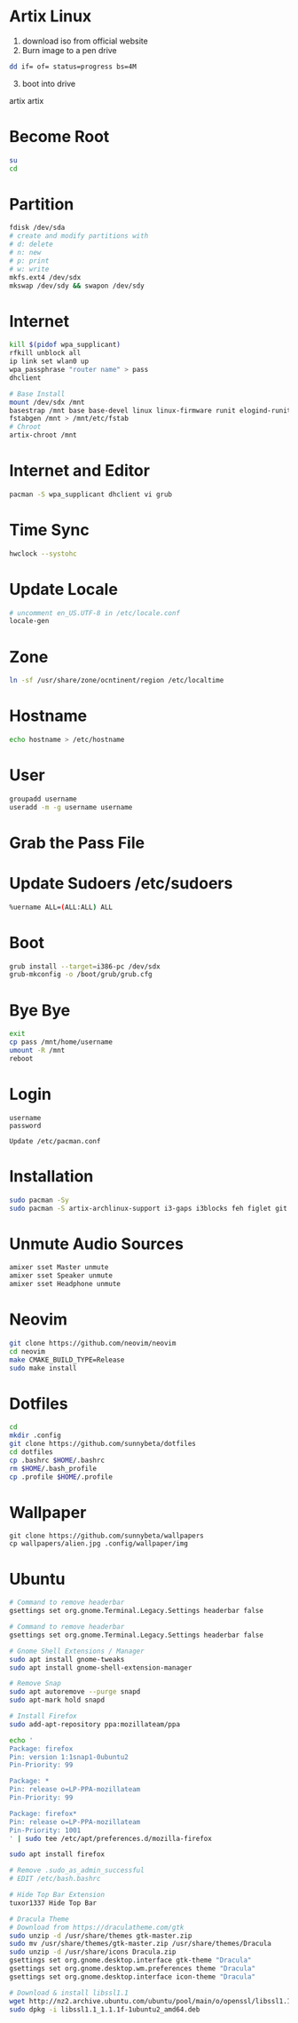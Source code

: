 # Artix Linux

1. download iso from official website
2. Burn image to a pen drive

```bash
dd if= of= status=progress bs=4M
```

3. boot into drive

artix
artix

# Become Root

```bash
su
cd
```

# Partition

```bash
fdisk /dev/sda
# create and modify partitions with
# d: delete
# n: new
# p: print
# w: write
mkfs.ext4 /dev/sdx
mkswap /dev/sdy && swapon /dev/sdy
```

# Internet

```bash
kill $(pidof wpa_supplicant)
rfkill unblock all
ip link set wlan0 up
wpa_passphrase "router name" > pass
dhclient
```

```bash
# Base Install
mount /dev/sdx /mnt
basestrap /mnt base base-devel linux linux-firmware runit elogind-runit
fstabgen /mnt > /mnt/etc/fstab
# Chroot
artix-chroot /mnt
```

# Internet and Editor
```bash
pacman -S wpa_supplicant dhclient vi grub
```

# Time Sync
```bash
hwclock --systohc
```

# Update Locale
```bash
# uncomment en_US.UTF-8 in /etc/locale.conf
locale-gen
```

# Zone
```bash
ln -sf /usr/share/zone/ocntinent/region /etc/localtime
```

# Hostname
```bash
echo hostname > /etc/hostname
```

# User

```bash
groupadd username
useradd -m -g username username
```

# Grab the Pass File

# Update Sudoers /etc/sudoers

```bash
%uername ALL=(ALL:ALL) ALL
```

# Boot

```bash
grub install --target=i386-pc /dev/sdx
grub-mkconfig -o /boot/grub/grub.cfg
```

# Bye Bye

```bash
exit
cp pass /mnt/home/username
umount -R /mnt
reboot
```

# Login
```
username
password
```

```
Update /etc/pacman.conf
```

# Installation

```bash
sudo pacman -Sy
sudo pacman -S artix-archlinux-support i3-gaps i3blocks feh figlet git zathura-pdf-poppler ncmpcpp mpd mpc mpv xf86-video-intel xf86-video-vesa xf86-video-fbdev xf86-video-amd mesa firefox rxvt-unicode alsa-utils cmake neofetch acpi htop unclutter xorg-xrandr xorg-xsetroot xorg-xinit xorg-server pavucontrol npm openssh tmux maim
```

# Unmute Audio Sources

```bash
amixer sset Master unmute
amixer sset Speaker unmute
amixer sset Headphone unmute
```

# Neovim

```bash
git clone https://github.com/neovim/neovim
cd neovim
make CMAKE_BUILD_TYPE=Release
sudo make install
```

# Dotfiles

```bash
cd
mkdir .config
git clone https://github.com/sunnybeta/dotfiles
cd dotfiles
cp .bashrc $HOME/.bashrc
rm $HOME/.bash_profile
cp .profile $HOME/.profile
```
# Wallpaper

```
git clone https://github.com/sunnybeta/wallpapers
cp wallpapers/alien.jpg .config/wallpaper/img
```

# Ubuntu

```bash
# Command to remove headerbar
gsettings set org.gnome.Terminal.Legacy.Settings headerbar false
```

```bash
# Command to remove headerbar
gsettings set org.gnome.Terminal.Legacy.Settings headerbar false
```

```bash
# Gnome Shell Extensions / Manager
sudo apt install gnome-tweaks
sudo apt install gnome-shell-extension-manager
```

```bash
# Remove Snap
sudo apt autoremove --purge snapd
sudo apt-mark hold snapd
```

```bash
# Install Firefox
sudo add-apt-repository ppa:mozillateam/ppa

echo '
Package: firefox
Pin: version 1:1snap1-0ubuntu2
Pin-Priority: 99

Package: *
Pin: release o=LP-PPA-mozillateam
Pin-Priority: 99

Package: firefox*
Pin: release o=LP-PPA-mozillateam
Pin-Priority: 1001
' | sudo tee /etc/apt/preferences.d/mozilla-firefox

sudo apt install firefox
```

```bash
# Remove .sudo_as_admin_successful
# EDIT /etc/bash.bashrc
```

```bash
# Hide Top Bar Extension
tuxor1337 Hide Top Bar
```

```bash
# Dracula Theme
# Download from https://draculatheme.com/gtk
sudo unzip -d /usr/share/themes gtk-master.zip
sudo mv /usr/share/themes/gtk-master.zip /usr/share/themes/Dracula
sudo unzip -d /usr/share/icons Dracula.zip
gsettings set org.gnome.desktop.interface gtk-theme "Dracula"
gsettings set org.gnome.desktop.wm.preferences theme "Dracula"
gsettings set org.gnome.desktop.interface icon-theme "Dracula"
```

```bash
# Download & install libssl1.1
wget http://nz2.archive.ubuntu.com/ubuntu/pool/main/o/openssl/libssl1.1_1.1.1f-1ubuntu2_amd64.deb
sudo dpkg -i libssl1.1_1.1.1f-1ubuntu2_amd64.deb
```
